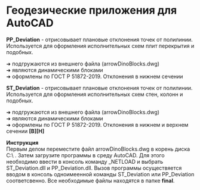 # Геодезические приложения для **AutoCAD**

**PP_Deviation** - отрисовывает плановые отклонения точек от полилинии. Используется для оформления исполнительных схем плит перекрытия и подобных.

➜ подгружаются из внешнего файла (arrowDinoBlocks.dwg)                
➜ являются динамическими блоками                                    
➜ оформлены по ГОСТ Р 51872-2019. Отклонения в нижнем сечении

**ST_Deviation** - отрисовывает плановые отклонения точек от полилинии. Используется для оформления исполнительных схем стен, колонн и подобных.

➜ подгружаются из внешнего файла (arrowDinoBlocks.dwg)  
➜ являются динамическими блоками  
➜ оформлены по ГОСТ Р 51872-2019. Отклонения в нижнем и верхнем сечении **[В][Н]**

**Инструкция**  
Первым делом переместите файл arrowDinoBlocks.dwg в корень диска С:\ . Затем загрузите программы в среду AutoCAD. Для этого необходимо ввести в консоль команду _NETLOAD и выбрать ST_Deviation.dll и PP_Deviation.dll.
Вызов программы осуществяется вводом в консоль одноимеенной команды ST_Deviation или PP_Deviation соответсвенно. Все необходимые файлы находятся в папке **final**.
